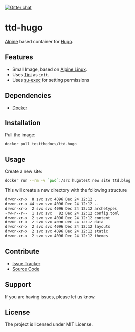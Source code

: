[![Gitter chat](https://badges.gitter.im/gitterHQ/gitter.png)](https://gitter.im/testthedocs/Lobby)

# ttd-hugo

[Alpine](https://alpinelinux.org/) based container for [Hugo](http://gohugo.io/).

## Features

- Small Image, based on [Alpine Linux](http://www.alpinelinux.org/).
- Uses [Tini](https://github.com/krallin/tini) as `init`.
- Uses [su-exec](https://github.com/ncopa/su-exec) for setting permissions

## Dependencies

- [Docker](https://docker.com "Homepage of docker")

## Installation

Pull the image:

```
docker pull testthedocs/ttd-hugo
```

## Usage

Create a new site:

```bash
docker run --rm -v `pwd`:/src hugotest new site ttd.blog
```

This will create a new directory with the following structure
```bash
drwxr-xr-x  8 svx svx 4096 Dec 24 12:12 .
drwxr-xr-x 44 svx svx 4096 Dec 24 12:12 ..
drwxr-xr-x  2 svx svx 4096 Dec 24 12:12 archetypes
-rw-r--r--  1 svx svx   82 Dec 24 12:12 config.toml
drwxr-xr-x  2 svx svx 4096 Dec 24 12:12 content
drwxr-xr-x  2 svx svx 4096 Dec 24 12:12 data
drwxr-xr-x  2 svx svx 4096 Dec 24 12:12 layouts
drwxr-xr-x  2 svx svx 4096 Dec 24 12:12 static
drwxr-xr-x  2 svx svx 4096 Dec 24 12:12 themes
```

## Contribute

- [Issue Tracker](github.com/testthedocs/ttd-hugo/issues)
- [Source Code](github.com/testthedocs/ttd-hugo)

## Support

If you are having issues, please let us know.

## License

The project is licensed under MIT License.
